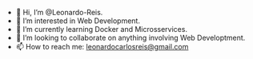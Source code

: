 - 👋 Hi, I’m @Leonardo-Reis.
- 👀 I’m interested in Web Development.
- 🌱 I’m currently learning Docker and Microsservices.
- 💞️ I’m looking to collaborate on anything involving Web Developtment.
- 📫 How to reach me: leonardocarlosreis@gmail.com

<!---
Leonardo-Reis/Leonardo-Reis is a ✨ special ✨ repository because its `README.md` (this file) appears on your GitHub profile.
You can click the Preview link to take a look at your changes.
--->
